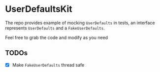# UserDefaultsKit

The repo provides example of mocking `UserDefaults` in tests, an interface represents `UserDefaults` and a `FakeUserDefaults`.

Feel free to grab the code and modify as you need

## TODOs
- [x] Make `FakeUserDefaults` thread safe
